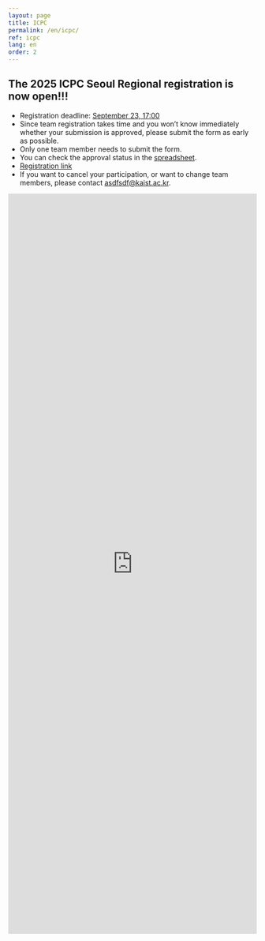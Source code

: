 ```yaml
---
layout: page
title: ICPC
permalink: /en/icpc/
ref: icpc
lang: en
order: 2
---
```


## The 2025 ICPC Seoul Regional registration is now open!!!

- Registration deadline: [September 23, 17:00](https://www.timeanddate.com/worldclock/fixedtime.html?iso=20250923T165959&p1=3999)
- Since team registration takes time and you won’t know immediately whether your submission is approved, please submit the form as early as possible.
- Only one team member needs to submit the form.
- You can check the approval status in the [spreadsheet](https://docs.google.com/spreadsheets/d/16zgirxVkXjOB8wtm7rxRPi9vK6jAzNhP/edit?gid=569054033#gid=569054033).
- [Registration link](https://forms.gle/mxHqvUWbWVAomaUb9)
- If you want to cancel your participation, or want to change team members, please contact [asdfsdf@kaist.ac.kr](mailto:asdfsdf@kaist.ac.kr).
<iframe src="https://forms.gle/mxHqvUWbWVAomaUb9" frameborder="0" width="100%" height="1500px"></iframe>
